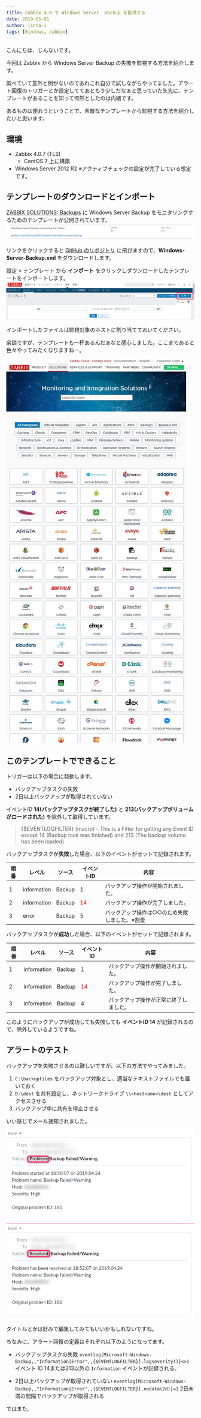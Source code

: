 ```yaml
---
title: Zabbix 4.0 で Windows Server  Backup を監視する
date: 2019-05-01
author: jinna-i
tags: [Windows, zabbix]
---
```


こんにちは、じんないです。

今回は Zabbix から Windows Server Backup の失敗を監視する方法を紹介します。

調べていて意外と例がないのであれこれ自分で試しながらやってました。アラート回復のトリガーとか設定しててあともう少しだなぁと思っていた矢先に、テンプレートがあることを知って愕然としたのは内緒です。

あるものは使おうということで、素敵なテンプレートから監視する方法を紹介したいと思います。

## 環境
- Zabbix 4.0.7 (TLS)
  - CentOS 7 上に構築
- Windows Server 2012 R2
  ※アクティブチェックの設定が完了している想定です。

## テンプレートのダウンロードとインポート

[ZABBIX SOLUTIONS: Backups](https://www.zabbix.com/integrations/backups) に Windows Server Backup をモニタリングするためのテンプレートが公開されています。
![](images/monitoring-to-windows-server-backup-with-zabbix-1.png)

リンクをクリックすると [GitHub のリポジトリ](https://github.com/brunogui0812/zabbix-windows-server-backup) に飛びますので、**Windows-Server-Backup.xml** をダウンロードします。

設定 > テンプレート から **インポート** をクリックしダウンロードしたテンプレートをインポートします。
![](images/monitoring-to-windows-server-backup-with-zabbix-2.png)

インポートしたファイルは監視対象のホストに割り当てておいてください。

余談ですが、テンプレートも一杯あるんだぁなと感心しました。ここまであると色々やってみたくなりますねー。

![](images/monitoring-to-windows-server-backup-with-zabbix-3.jpg)

## このテンプレートでできること

トリガーは以下の場合に発動します。

- バックアップタスクの失敗
- 2日以上バックアップが取得されていない


イベントID **14(バックアップタスクが終了した)** と **213(バックアップボリュームがロードされた)** を除外して取得しています。

> {$EVENTLOGFILTER} (macro) - This is a Filter for getting any Event ID except 14 (Backup task was finished) and 213 (The backup volume has been loaded)

バックアップタスクが**失敗**した場合、以下のイベントがセットで記録されます。

順番 | レベル | ソース | イベントID | 内容
-- | -- | -- | -- | --
1 | information | Backup | 1 | バックアップ操作が開始されました。
2 | information | Backup | <span style="color: red; ">14</span> | バックアップ操作が完了しました。
3 | error | Backup | 5 | バックアップ操作は○○のため失敗しました。※割愛

バックアップタスクが**成功**した場合、以下のイベントがセットで記録されます。

順番 | レベル | ソース | イベントID | 内容
-- | -- | -- | -- | --
1 | information | Backup | 1 | バックアップ操作が開始されました。
2 | information | Backup | <span style="color: red; ">14</span> | バックアップ操作が完了しました。
3 | information | Backup | 4 | バックアップ操作が正常に終了しました。

このようにバックアップが成功しても失敗しても **イベントID 14** が記録されるので、除外しているようですね。

## アラートのテスト

バックアップを失敗させるのは難しいですが、以下の方法でやってみました。

1. `C:\backupfiles` をバックアップ対象とし、適当なテキストファイルでも置いておく
2. `D:\dest` を共有設定し、ネットワークドライブ `\\<hostname>\dest` としてアクセスさせる
3. バックアップ中に共有を停止させる

いい感じでメール通知されました。

![](images/monitoring-to-windows-server-backup-with-zabbix-4.png)

タイトルとかは好みで編集してみてもいいかもしれないですね。

ちなみに、アラート回復の定義はそれぞれ以下のようになってます。

- バックアップタスクの失敗
`eventlog[Microsoft-Windows-Backup,,"Information|Error",,{$EVENTLOGFILTER}].logseverity()}<>1`
イベント ID 14または213以外の `Information` イベントが記録される。

- 2日以上バックアップが取得されていない
`eventlog[Microsoft-Windows-Backup,,"Information|Error",,{$EVENTLOGFILTER}].nodata(2d)}=1`
2日未満の間隔でバックアップが取得される

ではまた。
